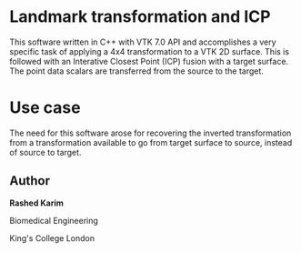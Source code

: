 # Landmark transformation and ICP

This software written in C++ with VTK 7.0 API and accomplishes a very specific task of applying a 4x4 transformation to a VTK 2D surface. This is followed with an Interative Closest Point (ICP) fusion with a target surface. The point data scalars are transferred from the source to the target. 

# Use case 
The need for this software arose for recovering the inverted transformation from a transformation available to go from target surface to source, instead of source to target. 

## Author
**Rashed Karim**

Biomedical Engineering

King's College London 
